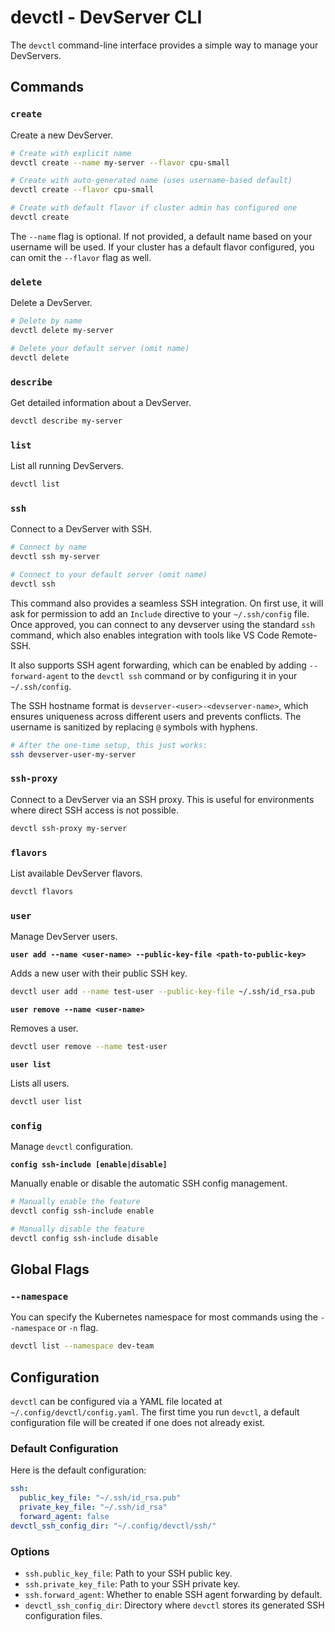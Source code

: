 # devctl - DevServer CLI

The `devctl` command-line interface provides a simple way to manage your DevServers.

## Commands

### `create`

Create a new DevServer.

```bash
# Create with explicit name
devctl create --name my-server --flavor cpu-small

# Create with auto-generated name (uses username-based default)
devctl create --flavor cpu-small

# Create with default flavor if cluster admin has configured one
devctl create
```

The `--name` flag is optional. If not provided, a default name based on your username will be used. If your cluster has a default flavor configured, you can omit the `--flavor` flag as well.

### `delete`

Delete a DevServer.

```bash
# Delete by name
devctl delete my-server

# Delete your default server (omit name)
devctl delete
```

### `describe`

Get detailed information about a DevServer.

```bash
devctl describe my-server
```

### `list`

List all running DevServers.

```bash
devctl list
```

### `ssh`

Connect to a DevServer with SSH.

```bash
# Connect by name
devctl ssh my-server

# Connect to your default server (omit name)
devctl ssh
```

This command also provides a seamless SSH integration. On first use, it will ask for permission to add an `Include` directive to your `~/.ssh/config` file. Once approved, you can connect to any devserver using the standard `ssh` command, which also enables integration with tools like VS Code Remote-SSH.

It also supports SSH agent forwarding, which can be enabled by adding `--forward-agent` to the `devctl ssh` command or by configuring it in your `~/.ssh/config`.

The SSH hostname format is `devserver-<user>-<devserver-name>`, which ensures uniqueness across different users and prevents conflicts. The username is sanitized by replacing `@` symbols with hyphens.

```bash
# After the one-time setup, this just works:
ssh devserver-user-my-server
```

### `ssh-proxy`

Connect to a DevServer via an SSH proxy. This is useful for environments where direct SSH access is not possible.

```bash
devctl ssh-proxy my-server
```

### `flavors`

List available DevServer flavors.

```bash
devctl flavors
```

### `user`

Manage DevServer users.

**`user add --name <user-name> --public-key-file <path-to-public-key>`**

Adds a new user with their public SSH key.

```bash
devctl user add --name test-user --public-key-file ~/.ssh/id_rsa.pub
```

**`user remove --name <user-name>`**

Removes a user.

```bash
devctl user remove --name test-user
```

**`user list`**

Lists all users.

```bash
devctl user list
```

### `config`

Manage `devctl` configuration.

**`config ssh-include [enable|disable]`**

Manually enable or disable the automatic SSH config management.

```bash
# Manually enable the feature
devctl config ssh-include enable

# Manually disable the feature
devctl config ssh-include disable
```

## Global Flags

### `--namespace`

You can specify the Kubernetes namespace for most commands using the `--namespace` or `-n` flag.

```bash
devctl list --namespace dev-team
```

## Configuration

`devctl` can be configured via a YAML file located at `~/.config/devctl/config.yaml`. The first time you run `devctl`, a default configuration file will be created if one does not already exist.

### Default Configuration

Here is the default configuration:

```yaml
ssh:
  public_key_file: "~/.ssh/id_rsa.pub"
  private_key_file: "~/.ssh/id_rsa"
  forward_agent: false
devctl_ssh_config_dir: "~/.config/devctl/ssh/"
```

### Options

*   `ssh.public_key_file`: Path to your SSH public key.
*   `ssh.private_key_file`: Path to your SSH private key.
*   `ssh.forward_agent`: Whether to enable SSH agent forwarding by default.
*   `devctl_ssh_config_dir`: Directory where `devctl` stores its generated SSH configuration files.
